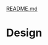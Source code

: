 [README.md](https://github.com/DINESHKUMARJEBASTINTR/M1_March_2022/files/8377466/README.md)
# Design

